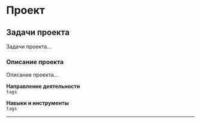 # Проект

## Задачи проекта  

Задачи проекта...

### Описание проекта

Описание проекта...

**Направление деятельности**  
`tags`

**Навыки и инструменты**  
`tags`

---
